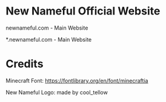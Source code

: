 # New Nameful Official Website 

newnameful.com   - Main Website

\*.newnameful.com - Main Website

# Credits

Minecraft Font: https://fontlibrary.org/en/font/minecraftia

New Nameful Logo: made by cool_tellow
